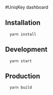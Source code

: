#UniqKey dashboard

## Installation
```
  yarn install
```

## Development
```
  yarn start
```

## Production
```
  yarn build
```
